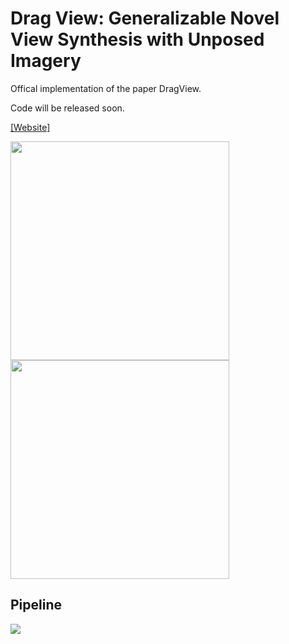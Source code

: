 # Drag View: Generalizable Novel View Synthesis with Unposed Imagery 

Offical implementation of the paper DragView.

Code will be released soon.

 [[Website]](https://github.com/zhiwenfan/DragView/)

<div>
<img src="https://github.com/zhiwenfan/DragView/blob/main/docs/static/gifs/comparisons_horns_out.gif" height="350"/>
<img src="https://github.com/zhiwenfan/DragView/blob/main/docs/static/gifs/comparisons_room_out.gif" height="350"/>
</div>


## Pipeline
![](https://raw.githubusercontent.com/zhiwenfan/DragView/d54bc8f1329f05d1b34a8c07c6eee87dc097bfae/docs/static/media/arc.svg)
